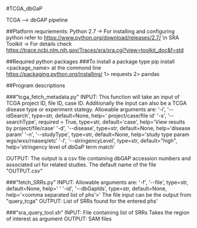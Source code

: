 #TCGA_dbGaP

TCGA --> dbGAP pipeline

##Platform requriements:
Python 2.7 -> For installing and configuring python refer to https://www.python.org/download/releases/2.7/ \n
SRA Toolkit -> For details check https://trace.ncbi.nlm.nih.gov/Traces/sra/sra.cgi?view=toolkit_doc&f=std

##Required python packages
###To install a package type pip install <package_name> at the commond line
<url>https://packaging.python.org/installing/</url>
1> requests
2> pandas

##Program descriptions

###"tcga_fetch_metadata.py"
INPUT:
This function will take an input of TCGA project ID, file ID, case ID.
Additionally the input can also be a TCGA disease type or experiment stategy.
Allowable arguments are:
    '-i', '--idSearch', type=str, default=None, help=' project/case/file id'
    '-s', '--searchType', required = True, type=str, default='case', help='View results by project/file/case'
    '-d', '--disease', type=str, default=None, help='disease param'
    '-n', '--studyType', type=str, default=None, help='study type param wgs/wxs/rnaseq/etc'
    '-l', '--stringencyLevel', type=str, default="high", help='stringency level of dbGaP term match'

OUTPUT:
The output is a csv file containing dbGAP accession numbers and associated url for related studies.
The default name of the file "OUTPUT.csv"

###"fetch_SRRs.py"
INPUT:
Allowable arguments are:
    '-f', '--file', type=str, default=None, help=' <path to file containing dbGap Ids>'
    '-id', '--dbGapIds', type=str, default=None, help='<comma separated list of phs'>'
The file input can be the output from "query_tcga"
OUTPUT:
List of SRRs found for the entered phs'

###"sra_query_tool.sh"
INPUT:
File containing list of SRRs
Takes the region of interest as argument
OUTPUT:
SAM files
